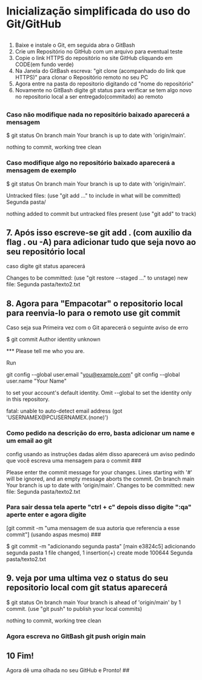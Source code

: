 # Inicialização simplificada do uso do Git/GitHub #
##

1.  Baixe e instale o Git, em seguida abra o GitBash
2.  Crie um Repositório no GitHub com um arquivo para eventual teste
3.  Copie o link HTTPS do repositório no site GitHub cliquando em CODE(em fundo verde)
4.  Na Janela do GitBash escreva: "git clone (acompanhado do link que HTTPS)" para clonar o Repositório remoto no seu PC
5.  Agora entre na pasta do repositorio digitando cd "nome do repositório"
6.  Novamente no GitBash digite git status para verificar se tem algo novo no repositorio local a ser entregado(commitado) ao remoto
##

### Caso não modifique nada no repositório baixado aparecerá a mensagem ###

$ git status
On branch main
Your branch is up to date with 'origin/main'.

nothing to commit, working tree clean

### Caso modifique algo no repositório baixado aparecerá a mensagem de exemplo ###

$ git status
On branch main
Your branch is up to date with 'origin/main'.

Untracked files:
  (use "git add <file>..." to include in what will be committed)
        Segunda pasta/

nothing added to commit but untracked files present (use "git add" to track)
  
## 7.  Após isso escreve-se git add . (com auxilio da flag . ou -A) para adicionar tudo que seja novo ao seu repositório local ##
caso digite git status aparecerá
  
Changes to be committed:
  (use "git restore --staged <file>..." to unstage)
        new file:   Segunda pasta/texto2.txt


## 8.  Agora para "Empacotar" o repositorio local para reenvia-lo para o remoto use git commit ##
Caso seja sua Primeira vez com o Git aparecerá o seguinte aviso de erro

$ git commit
Author identity unknown

*** Please tell me who you are.

Run

  git config --global user.email "you@example.com"
  git config --global user.name "Your Name"

to set your account's default identity.
Omit --global to set the identity only in this repository.

fatal: unable to auto-detect email address (got 'USERNAMEX@PCUSERNAMEX.(none)')

### Como pedido na descrição do erro, basta adicionar um name e um email ao git 
config usando as instruções dadas além disso aparecerá um aviso pedindo que você 
escreva uma mensagem para o commit ###

Please enter the commit message for your changes. Lines starting
with '#' will be ignored, and an empty message aborts the commit.
On branch main
Your branch is up to date with 'origin/main'.
Changes to be committed:
       new file:   Segunda pasta/texto2.txt

### Para sair dessa tela aperte "ctrl + c" depois disso digite ":qa" aperte enter e agora digite
[git commit -m "uma mensagem de sua autoria que referencia a esse commit"] (usando aspas mesmo) ###

  $ git commit -m "adicionando segunda pasta"
[main e3824c5] adicionando segunda pasta
 1 file changed, 1 insertion(+)
 create mode 100644 Segunda pasta/texto2.txt
  
## 9. veja por uma ultima vez o status do seu repositorio local com git status aparecerá ##
$ git status
On branch main
Your branch is ahead of 'origin/main' by 1 commit.
  (use "git push" to publish your local commits)

nothing to commit, working tree clean

### Agora escreva no GitBash git push origin main ###
  
## 10 Fim! 
Agora dê uma olhada no seu GitHub e Pronto! ##

